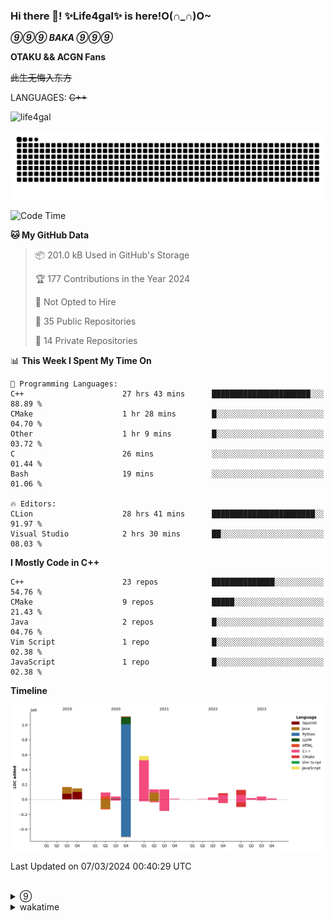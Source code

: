 ### Hi there 👋! ✨Life4gal✨ is here!O(∩_∩)O~

_**⑨⑨⑨ BAKA ⑨⑨⑨**_

**OTAKU && ACGN Fans**

~~此生无悔入东方~~

LANGUAGES: ~~C++~~

<p align="left"> <img src="https://komarev.com/ghpvc/?username=life4gal&label=Profile%20views&color=0e75b6&style=flat" alt="life4gal" /> </p>

![github contribution grid snake animation](https://raw.githubusercontent.com/Life4gal/Life4gal/snake_branch/github-contribution-grid-snake.svg)

<!--START_SECTION:waka-->
![Code Time](http://img.shields.io/badge/Code%20Time-4%2C313%20hrs%2047%20mins-blue)

**🐱 My GitHub Data** 

> 📦 201.0 kB Used in GitHub's Storage 
 > 
> 🏆 177 Contributions in the Year 2024
 > 
> 🚫 Not Opted to Hire
 > 
> 📜 35 Public Repositories 
 > 
> 🔑 14 Private Repositories 
 > 
📊 **This Week I Spent My Time On** 

```text
💬 Programming Languages: 
C++                      27 hrs 43 mins      ██████████████████████░░░   88.89 % 
CMake                    1 hr 28 mins        █░░░░░░░░░░░░░░░░░░░░░░░░   04.70 % 
Other                    1 hr 9 mins         █░░░░░░░░░░░░░░░░░░░░░░░░   03.72 % 
C                        26 mins             ░░░░░░░░░░░░░░░░░░░░░░░░░   01.44 % 
Bash                     19 mins             ░░░░░░░░░░░░░░░░░░░░░░░░░   01.06 % 

🔥 Editors: 
CLion                    28 hrs 41 mins      ███████████████████████░░   91.97 % 
Visual Studio            2 hrs 30 mins       ██░░░░░░░░░░░░░░░░░░░░░░░   08.03 % 
```

**I Mostly Code in C++** 

```text
C++                      23 repos            ██████████████░░░░░░░░░░░   54.76 % 
CMake                    9 repos             █████░░░░░░░░░░░░░░░░░░░░   21.43 % 
Java                     2 repos             █░░░░░░░░░░░░░░░░░░░░░░░░   04.76 % 
Vim Script               1 repo              █░░░░░░░░░░░░░░░░░░░░░░░░   02.38 % 
JavaScript               1 repo              █░░░░░░░░░░░░░░░░░░░░░░░░   02.38 % 
```



**Timeline**

![Lines of Code chart](https://raw.githubusercontent.com/Life4gal/Life4gal/main/assets/bar_graph.png)


 Last Updated on 07/03/2024 00:40:29 UTC
<!--END_SECTION:waka-->

<img src="https://wakatime.com/share/@Life4gal/86c21846-f841-4004-aed1-e1165eb797d6.svg?sanitize=true" alt=""/>
<img src="https://github-profile-trophy.vercel.app/?username=life4gal" alt=""/>

<details>
	<summary>⑨</summary>
	<img src="./images/⑨.jpg" alt="life4gal" />
</details>

<details>
	<summary>wakatime</summary>
	<img src="https://wakatime.com/share/@Life4gal/404666b2-d1ff-4388-94e0-a1935d341f14.svg?sanitize=true" alt=""/>
	<img src="https://wakatime.com/share/@Life4gal/972212ce-6084-4d98-a326-1997606ddf37.svg?sanitize=true" alt=""/>
	<img src="https://wakatime.com/share/@Life4gal/7ae4ead0-e1fd-412a-afcb-da977a5ae5e9.svg?sanitize=true" alt=""/>
</details>

